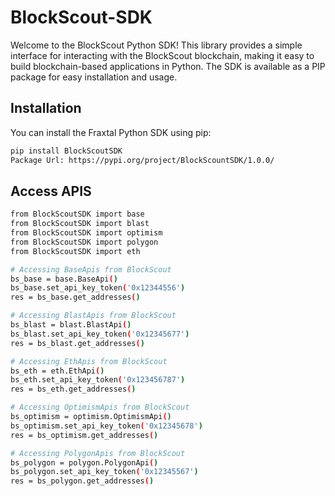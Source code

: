 # BlockScout-SDK
Welcome to the BlockScout Python SDK! This library provides a simple interface for interacting with the BlockScout blockchain, making it easy to build blockchain-based applications in Python. The SDK is available as a PIP package for easy installation and usage.

## Installation

You can install the Fraxtal Python SDK using pip:

```bash
pip install BlockScoutSDK
Package Url: https://pypi.org/project/BlockScountSDK/1.0.0/
```
## Access APIS
```bash
from BlockScoutSDK import base
from BlockScoutSDK import blast
from BlockScoutSDK import optimism
from BlockScoutSDK import polygon
from BlockScoutSDK import eth

# Accessing BaseApis from BlockScout
bs_base = base.BaseApi()
bs_base.set_api_key_token('0x12344556')
res = bs_base.get_addresses()

# Accessing BlastApis from BlockScout
bs_blast = blast.BlastApi()
bs_blast.set_api_key_token('0x12345677')
res = bs_blast.get_addresses()

# Accessing EthApis from BlockScout
bs_eth = eth.EthApi()
bs_eth.set_api_key_token('0x123456787')
res = bs_eth.get_addresses()

# Accessing OptimismApis from BlockScout
bs_optimism = optimism.OptimismApi()
bs_optimism.set_api_key_token('0x12345678')
res = bs_optimism.get_addresses()

# Accessing PolygonApis from BlockScout
bs_polygon = polygon.PolygonApi()
bs_polygon.set_api_key_token('0x12345567')
res = bs_polygon.get_addresses()

```

